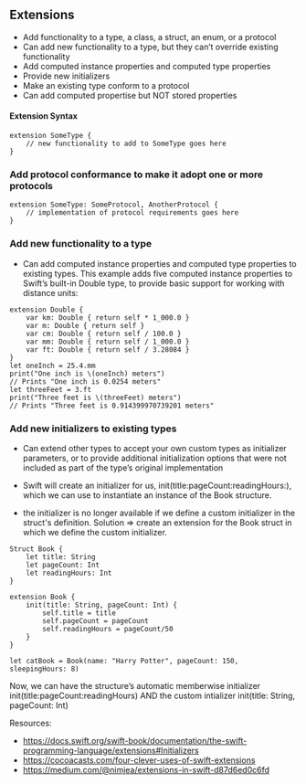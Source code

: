 ## Extensions

- Add functionality to a type, a class, a struct, an enum, or a protocol
- Can add new functionality to a type, but they can’t override existing functionality
- Add computed instance properties and computed type properties
- Provide new initializers
- Make an existing type conform to a protocol
- Can add computed propertise but  NOT stored properties

#### Extension Syntax
```
extension SomeType {
    // new functionality to add to SomeType goes here
}
```

### Add protocol conformance to make it adopt one or more protocols
```
extension SomeType: SomeProtocol, AnotherProtocol {
    // implementation of protocol requirements goes here
}
```

### Add new functionality to a type
- Can add computed instance properties and computed type properties to existing types. This example adds five computed instance properties to Swift’s built-in Double type, to provide basic support for working with distance units:

```
extension Double {
    var km: Double { return self * 1_000.0 }
    var m: Double { return self }
    var cm: Double { return self / 100.0 }
    var mm: Double { return self / 1_000.0 }
    var ft: Double { return self / 3.28084 }
}
let oneInch = 25.4.mm
print("One inch is \(oneInch) meters")
// Prints "One inch is 0.0254 meters"
let threeFeet = 3.ft
print("Three feet is \(threeFeet) meters")
// Prints "Three feet is 0.914399970739201 meters"
```

### Add new initializers to existing types

- Can extend other types to accept your own custom types as initializer parameters, or to provide additional initialization options that were not included as part of the type’s original implementation

- Swift will create an initializer for us, init(title:pageCount:readingHours:), which we can use to instantiate an instance of the Book structure. 
- the initializer is no longer available if we define a custom initializer in the struct's definition.
Solution => create an extension for the Book struct in which we define the custom initializer.

```
Struct Book { 
    let title: String
    let pageCount: Int
    let readingHours: Int
}

extension Book { 
    init(title: String, pageCount: Int) { 
        self.title = title
        self.pageCount = pageCount
        self.readingHours = pageCount/50
    }
}

let catBook = Book(name: "Harry Potter", pageCount: 150, sleepingHours: 8)

````

Now, we can have the structure’s automatic memberwise initializer init(title:pageCount:readingHours) AND the custom intializer init(title: String, pageCount: Int)

Resources: 
- https://docs.swift.org/swift-book/documentation/the-swift-programming-language/extensions#Initializers
- https://cocoacasts.com/four-clever-uses-of-swift-extensions
- https://medium.com/@nimjea/extensions-in-swift-d87d6ed0c6fd
